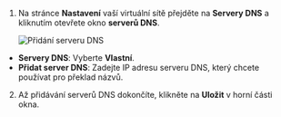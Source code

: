 1. Na stránce **Nastavení** vaší virtuální sítě přejděte na **Servery DNS** a kliknutím otevřete okno **serverů DNS**.

    ![Přidání serveru DNS](./media/vpn-gateway-add-dns-rm-portal/add_dns_server.png "Přidání serveru DNS")

  - **Servery DNS**: Vyberte **Vlastní**.
  - **Přidat server DNS**: Zadejte IP adresu serveru DNS, který chcete používat pro překlad názvů.

2. Až přidávání serverů DNS dokončíte, klikněte na **Uložit** v horní části okna.